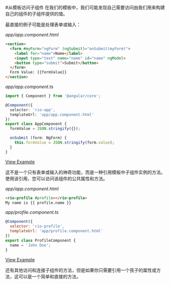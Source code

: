 #从模板访问子组件
在我们的模板中，我们可能发现自己需要访问由我们用来构建自己的组件的子组件提供的值。

最直接的例子可能是处理表单或输入：

*app/app.component.html*

```html
<section>
  <form #myForm="ngForm" (ngSubmit)="onSubmit(myForm)">
    <label for="name">Name</label>
    <input type="text" name="name" id="name" ngModel>
    <button type="submit">Submit</button>
  </form>
  Form Value: {{formValue}}
</section>
```

*app/app.component.ts*

```typescript
import { Component } from '@angular/core';

@Component({
  selector: 'rio-app',
  templateUrl: 'app/app.component.html'
})
export class AppComponent {
  formValue = JSON.stringify({});

  onSubmit (form: NgForm) {
    this.formValue = JSON.stringify(form.value);
  }
}
```

[View Example](https://plnkr.co/edit/hfv5RC?p=preview)

这不是一个只有表单或输入的神奇功能，而是一种引用模板中子组件实例的方法。使用该引用，您可以访问该组件的公共属性和方法。

*app/app.component.html*

```html
<rio-profile #profile></rio-profile>
My name is {{ profile.name }}
```

*app/profile.component.ts*

```javascript
@Component({
  selector: 'rio-profile',
  templateUrl: 'app/profile.component.html'
})
export class ProfileComponent {
  name = 'John Doe';
}
```

[View Example](https://plnkr.co/edit/wEFOta?p=preview)

还有其他访问和连接子组件的方法，但是如果你只需要引用一个孩子的属性或方法，这可以是一个简单和直接的方法。